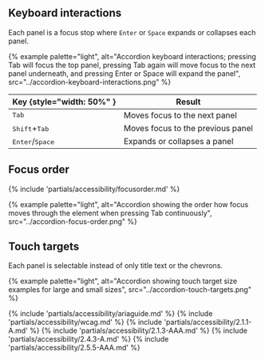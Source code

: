## Keyboard interactions
Each panel is a focus stop where `Enter` or `Space` expands or collapses each panel.

{% example palette="light",
          alt="Accordion keyboard interactions; pressing Tab will focus the top panel, pressing Tab again will move focus to the next panel underneath, and pressing Enter or Space will expand the panel",
          src="../accordion-keyboard-interactions.png" %}

| Key  {style="width: 50%" }        | Result                            |
| --------------------------------- | --------------------------------- |
| <kbd>Tab</kbd>                    | Moves focus to the next panel     |
| <kbd>Shift</kbd>+<kbd>Tab</kbd>   | Moves focus to the previous panel |
| <kbd>Enter</kbd>/<kbd>Space</kbd> | Expands or collapses a panel      |

## Focus order
{% include 'partials/accessibility/focusorder.md' %}

{% example palette="light",
          alt="Accordion showing the order how focus moves through the element when pressing Tab continuously",
          src="../accordion-focus-order.png" %}

## Touch targets
Each panel is selectable instead of only title text or the chevrons.

{% example palette="light",
          alt="Accordion showing touch target size examples for large and small sizes",
          src="../accordion-touch-targets.png" %}

{% include 'partials/accessibility/ariaguide.md' %}
{% include 'partials/accessibility/wcag.md' %}
{% include 'partials/accessibility/2.1.1-A.md' %}
{% include 'partials/accessibility/2.1.3-AAA.md' %}
{% include 'partials/accessibility/2.4.3-A.md' %}
{% include 'partials/accessibility/2.5.5-AAA.md' %}